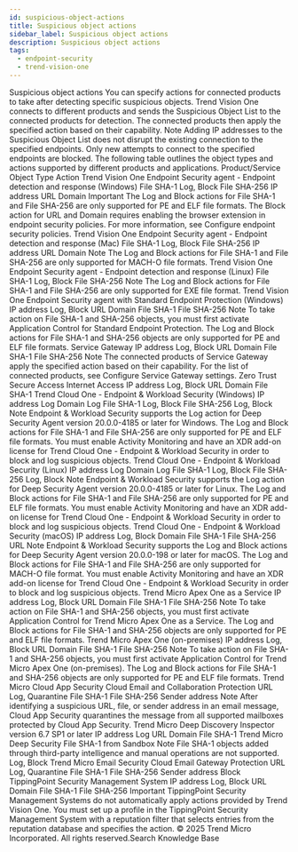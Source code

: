 ```yaml
---
id: suspicious-object-actions
title: Suspicious object actions
sidebar_label: Suspicious object actions
description: Suspicious object actions
tags:
  - endpoint-security
  - trend-vision-one
---
```


 Suspicious object actions You can specify actions for connected products to take after detecting specific suspicious objects. Trend Vision One connects to different products and sends the Suspicious Object List to the connected products for detection. The connected products then apply the specified action based on their capability. Note Adding IP addresses to the Suspicious Object List does not disrupt the existing connection to the specified endpoints. Only new attempts to connect to the specified endpoints are blocked. The following table outlines the object types and actions supported by different products and applications. Product/Service Object Type Action Trend Vision One Endpoint Security agent - Endpoint detection and response (Windows) File SHA-1 Log, Block File SHA-256 IP address URL Domain Important The Log and Block actions for File SHA-1 and File SHA-256 are only supported for PE and ELF file formats. The Block action for URL and Domain requires enabling the browser extension in endpoint security policies. For more information, see Configure endpoint security policies. Trend Vision One Endpoint Security agent - Endpoint detection and response (Mac) File SHA-1 Log, Block File SHA-256 IP address URL Domain Note The Log and Block actions for File SHA-1 and File SHA-256 are only supported for MACH-O file formats. Trend Vision One Endpoint Security agent - Endpoint detection and response (Linux) File SHA-1 Log, Block File SHA-256 Note The Log and Block actions for File SHA-1 and File SHA-256 are only supported for EXE file format. Trend Vision One Endpoint Security agent with Standard Endpoint Protection (Windows) IP address Log, Block URL Domain File SHA-1 File SHA-256 Note To take action on File SHA-1 and SHA-256 objects, you must first activate Application Control for Standard Endpoint Protection. The Log and Block actions for File SHA-1 and SHA-256 objects are only supported for PE and ELF file formats. Service Gateway IP address Log, Block URL Domain File SHA-1 File SHA-256 Note The connected products of Service Gateway apply the specified action based on their capability. For the list of connected products, see Configure Service Gateway settings. Zero Trust Secure Access Internet Access IP address Log, Block URL Domain File SHA-1 Trend Cloud One - Endpoint & Workload Security (Windows) IP address Log Domain Log File SHA-1 Log, Block File SHA-256 Log, Block Note Endpoint & Workload Security supports the Log action for Deep Security Agent version 20.0.0-4185 or later for Windows. The Log and Block actions for File SHA-1 and File SHA-256 are only supported for PE and ELF file formats. You must enable Activity Monitoring and have an XDR add-on license for Trend Cloud One - Endpoint & Workload Security in order to block and log suspicious objects. Trend Cloud One - Endpoint & Workload Security (Linux) IP address Log Domain Log File SHA-1 Log, Block File SHA-256 Log, Block Note Endpoint & Workload Security supports the Log action for Deep Security Agent version 20.0.0-4185 or later for Linux. The Log and Block actions for File SHA-1 and File SHA-256 are only supported for PE and ELF file formats. You must enable Activity Monitoring and have an XDR add-on license for Trend Cloud One - Endpoint & Workload Security in order to block and log suspicious objects. Trend Cloud One - Endpoint & Workload Security (macOS) IP address Log, Block Domain File SHA-1 File SHA-256 URL Note Endpoint & Workload Security supports the Log and Block actions for Deep Security Agent version 20.0.0-198 or later for macOS. The Log and Block actions for File SHA-1 and File SHA-256 are only supported for MACH-O file format. You must enable Activity Monitoring and have an XDR add-on license for Trend Cloud One - Endpoint & Workload Security in order to block and log suspicious objects. Trend Micro Apex One as a Service IP address Log, Block URL Domain File SHA-1 File SHA-256 Note To take action on File SHA-1 and SHA-256 objects, you must first activate Application Control for Trend Micro Apex One as a Service. The Log and Block actions for File SHA-1 and SHA-256 objects are only supported for PE and ELF file formats. Trend Micro Apex One (on-premises) IP address Log, Block URL Domain File SHA-1 File SHA-256 Note To take action on File SHA-1 and SHA-256 objects, you must first activate Application Control for Trend Micro Apex One (on-premises). The Log and Block actions for File SHA-1 and SHA-256 objects are only supported for PE and ELF file formats. Trend Micro Cloud App Security Cloud Email and Collaboration Protection URL Log, Quarantine File SHA-1 File SHA-256 Sender address Note After identifying a suspicious URL, file, or sender address in an email message, Cloud App Security quarantines the message from all supported mailboxes protected by Cloud App Security. Trend Micro Deep Discovery Inspector version 6.7 SP1 or later IP address Log URL Domain File SHA-1 Trend Micro Deep Security File SHA-1 from Sandbox Note File SHA-1 objects added through third-party intelligence and manual operations are not supported. Log, Block Trend Micro Email Security Cloud Email Gateway Protection URL Log, Quarantine File SHA-1 File SHA-256 Sender address Block TippingPoint Security Management System IP address Log, Block URL Domain File SHA-1 File SHA-256 Important TippingPoint Security Management Systems do not automatically apply actions provided by Trend Vision One. You must set up a profile in the TippingPoint Security Management System with a reputation filter that selects entries from the reputation database and specifies the action. © 2025 Trend Micro Incorporated. All rights reserved.Search Knowledge Base